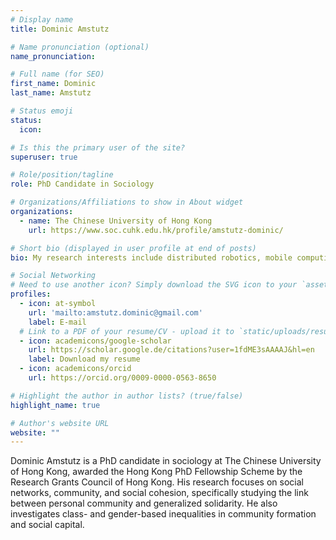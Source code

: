 ```yaml
---
# Display name
title: Dominic Amstutz

# Name pronunciation (optional)
name_pronunciation: 

# Full name (for SEO)
first_name: Dominic
last_name: Amstutz

# Status emoji
status:
  icon: 

# Is this the primary user of the site?
superuser: true

# Role/position/tagline
role: PhD Candidate in Sociology

# Organizations/Affiliations to show in About widget
organizations:
  - name: The Chinese University of Hong Kong
    url: https://www.soc.cuhk.edu.hk/profile/amstutz-dominic/

# Short bio (displayed in user profile at end of posts)
bio: My research interests include distributed robotics, mobile computing and programmable matter.

# Social Networking
# Need to use another icon? Simply download the SVG icon to your `assets/media/icons/` folder.
profiles:
  - icon: at-symbol
    url: 'mailto:amstutz.dominic@gmail.com'
    label: E-mail
  # Link to a PDF of your resume/CV - upload it to `static/uploads/resume.pdf`
  - icon: academicons/google-scholar
    url: https://scholar.google.de/citations?user=1fdME3sAAAAJ&hl=en
    label: Download my resume
  - icon: academicons/orcid
    url: https://orcid.org/0009-0000-0563-8650

# Highlight the author in author lists? (true/false)
highlight_name: true

# Author's website URL
website: ""
---
```


Dominic Amstutz is a PhD candidate in sociology at The Chinese University of Hong Kong, awarded the Hong Kong PhD Fellowship Scheme by the Research Grants Council of Hong Kong. His research focuses on social networks, community, and social cohesion, specifically studying the link between personal community and generalized solidarity. He also investigates class- and gender-based inequalities in community formation and social capital.
